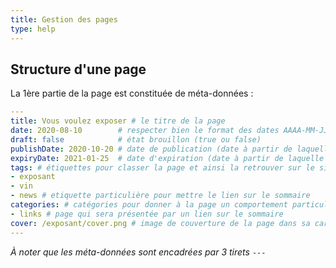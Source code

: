 ```yaml
---
title: Gestion des pages
type: help
---
```

<!--more-->
## Structure d'une page

La 1ère partie de la page est constituée de méta-données :

```yaml
---
title: Vous voulez exposer # le titre de la page
date: 2020-08-10 		# respecter bien le format des dates AAAA-MM-JJ
draft: false 			# état brouillon (true ou false)
publishDate: 2020-10-20 # date de publication (date à partir de laquelle est sera visible sur le site)
expiryDate: 2021-01-25  # date d'expiration (date à partir de laquelle la page ne sera plus visible
tags: # étiquettes pour classer la page et ainsi la retrouver sur le site
- exposant
- vin
- news # etiquette particulière pour mettre le lien sur le sommaire
categories: # catégories pour donner à la page un comportement particulier
- links # page qui sera présentée par un lien sur le sommaire
cover: /exposant/cover.png # image de couverture de la page dans sa carte
---
```
_À noter que les méta-données sont encadrées par 3 tirets_ `---`
